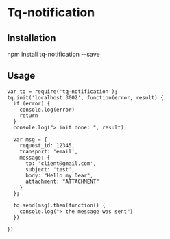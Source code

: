 Tq-notification
=========

## Installation

  npm install tq-notification --save

## Usage
```
var tq = require('tq-notification');
tq.init('localhost:3002', function(error, result) {
  if (error) {
    console.log(error)
    return
  }
  console.log("> init done: ", result);

  var msg = {
    request_id: 12345,
    transport: 'email',
    message: {
      to: 'client@gmail.com',
      subject: 'test',
      body: "Hello my Dear",
      attachment: "ATTACHMENT"
    }
  };

  tq.send(msg).then(function() {
    console.log("> the message was sent")
  })

})
```

